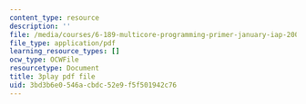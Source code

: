 ```yaml
---
content_type: resource
description: ''
file: /media/courses/6-189-multicore-programming-primer-january-iap-2007/3bd3b6e0546acbdc52e9f5f501942c76_4_B2x3UVLAo.pdf
file_type: application/pdf
learning_resource_types: []
ocw_type: OCWFile
resourcetype: Document
title: 3play pdf file
uid: 3bd3b6e0-546a-cbdc-52e9-f5f501942c76
---
```

